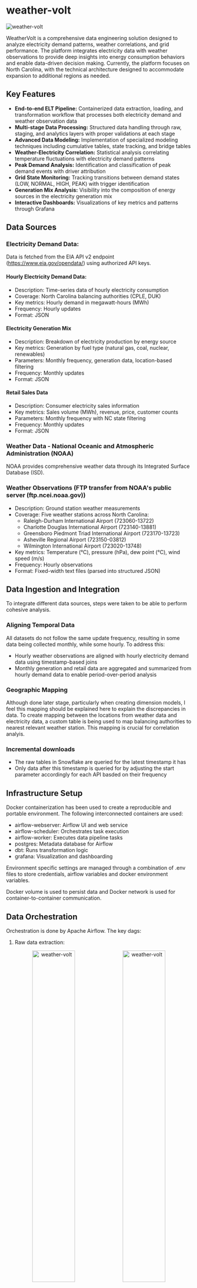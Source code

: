 # weather-volt
![weather-volt](./images/Dashbboard_overview.png)

WeatherVolt is a comprehensive data engineering solution designed to analyze electricity demand patterns, weather correlations, and grid performance. The platform integrates electricity data with weather observations to provide deep insights into energy consumption behaviors and enable data-driven decision making. Currently, the platform focuses on North Carolina, with the technical architecture designed to accommodate expansion to additional regions as needed.

## Key Features
- **End-to-end ELT Pipeline:** Containerized data extraction, loading, and transformation workflow that processes both electricity demand and weather observation data
- **Multi-stage Data Processing:** Structured data handling through raw, staging, and analytics layers with proper validations at each stage
- **Advanced Data Modeling:** Implementation of specialized modeling techniques including cumulative tables, state tracking, and bridge tables
- **Weather-Electricity Correlation:** Statistical analysis correlating temperature fluctuations with electricity demand patterns
- **Peak Demand Analysis:** Identification and classification of peak demand events with driver attribution
- **Grid State Monitoring:** Tracking transitions between demand states (LOW, NORMAL, HIGH, PEAK) with trigger identification
- **Generation Mix Analysis:** Visibility into the composition of energy sources in the electricity generation mix
- **Interactive Dashboards:** Visualizations of key metrics and patterns through Grafana

## Data Sources
### Electricity Demand Data:
   Data is fetched from the EIA API v2 endpoint (https://www.eia.gov/opendata/) using authorized API keys. 

  #### Hourly Electricity Demand Data:
  - Description: Time-series data of hourly electricity consumption
  - Coverage: North Carolina balancing authorities (CPLE, DUK)
  - Key metrics: Hourly demand in megawatt-hours (MWh)
  - Frequency: Hourly updates
  - Format: JSON
  #### Electricity Generation Mix
  - Description: Breakdown of electricity production by energy source
  - Key metrics: Generation by fuel type (natural gas, coal, nuclear, renewables)
  - Parameters: Monthly frequency, generation data, location-based filtering
  - Frequency: Monthly updates
  - Format: JSON
  #### Retail Sales Data
  - Description: Consumer electricity sales information
  - Key metrics: Sales volume (MWh), revenue, price, customer counts
  - Parameters: Monthly frequency with NC state filtering
  - Frequency: Monthly updates
  - Format: JSON

### Weather Data - National Oceanic and Atmospheric Administration (NOAA)
NOAA provides comprehensive weather data through its Integrated Surface Database (ISD).

### Weather Observations (FTP transfer from NOAA's public server (ftp.ncei.noaa.gov))
- Description: Ground station weather measurements
- Coverage: Five weather stations across North Carolina:
  - Raleigh-Durham International Airport (723060-13722)
  - Charlotte Douglas International Airport (723140-13881)
  - Greensboro Piedmont Triad International Airport (723170-13723)
  - Asheville Regional Airport (723150-03812)
  - Wilmington International Airport (723020-13748)
- Key metrics: Temperature (°C), pressure (hPa), dew point (°C), wind speed (m/s)
- Frequency: Hourly observations
- Format: Fixed-width text files (parsed into structured JSON)

## Data Ingestion and Integration
To integrate different data sources, steps were taken to be able to perform cohesive analysis. 
### Aligning Temporal Data
All datasets do not follow the same update frequency, resulting in some data being collected monthly, while some hourly. To address this:
- Hourly weather observations are aligned with hourly electricity demand data using timestamp-based joins
- Monthly generation and retail data are aggregated and summarized from hourly demand data to enable period-over-period analysis
  
### Geographic Mapping
Although done later stage, particularly when creating dimension models, I feel this mapping should be explained here to explain the discrepancies in data. To create mapping between the locations from weather data and electricity data, a custom table is being used to map balancing authorities to nearest relevant weather station. This mapping is crucial for correlation analyis.

### Incremental downloads 
- The raw tables in Snowflake are queried for the latest timestamp it has
- Only data after this timestamp is queried for by adjusting the start parameter accordingly for each API basded on their frequency 


## Infrastructure Setup
Docker containerization has been used to create a reproducible and portable environment. The following interconnected containers are used:  
- airflow-webserver: Airflow UI and web service
- airflow-scheduler: Orchestrates task execution
- airflow-worker: Executes data pipeline tasks
- postgres: Metadata database for Airflow
- dbt: Runs transformation logic
- grafana: Visualization and dashboarding

Environment specific settings are managed through a combination of .env files to store credentials, airflow variables and docker environment variables.

Docker volume is used to persist data and Docker network is used for container-to-container communication.

## Data Orchestration
Orchestration is done by Apache Airflow. The key dags:
1. Raw data extraction:
   
<div align="center">
  <img src="./images/raw_eia_dag.png" width="48%" alt="weather-volt">
  <img src="./images/raw_noaa_dag.png" width="48%" alt="weather-volt">
</div>

2. Staging tables:

<div align="center">
  <img src="./images/stg_electricity_dag.png" width="48%" alt="weather-volt">
  <img src="./images/stg_weather_dag.png" width="48%" alt="weather-volt">
</div>

3. Dimension and Fact Tables:
<div align="center">
  <img src="./images/dim_dag.png" width="48%" alt="weather-volt">
  <img src="./images/fact_dag.png" width="48%" alt="weather-volt">
</div>

4. Analytics table:
<div align="center">
  <img src="./images/analytical_dag.png" width="48%" alt="weather-volt">
</div>

## Data Pipeline

A Extract Load Tranform (ELT) architecture is used, leveraging Snowflake's compute for transformations. This helps preserve the raw data, allows for complex transforms and supports reprocessing if business logic changes.

The pipeline maintains separate layers:
1. Extraction layer: Data is retrived from source
2. Raw layer: Unmodified data is stored in Snowlake and file storage
3. Staging layer: Tables are cleaned with basic transformations
4. Analytics layer: Business ready models with metrics and dimensions.

<div align="center">
  <img src="./images/data_architecture_diag.png" alt="weather-volt">
</div>

### dbt Implementation
Data Build Tool (dbt) is used to manage transformations with several key features:
- Materialization Strategies: Tables vs views based on access patterns
- Testing Framework: Column nullability, uniqueness, and referential integrity on tables
- Documentation: Auto-generated catalog of tables and columns
- Packages: Using dbt_utils for surrogate key generation and other utilities

## Data Modeling 
### Backfilling support
1. Surrogate keys are generated using the dbt_utils package to create consistent identifiers. This helps create Idempotent transformations that won't create duplicates and SCDs. For example:
```
{{ dbt_utils.generate_surrogate_key(['balancing_authority_id', 'timestamp']) }} AS state_change_id
```
2. Incremental loading patterns are implemented to efficiently process only new data, which significantly reduces processing time and resource usage:
```
WHERE {% if is_incremental() %}
    -- Only process new data
    d.date > (SELECT MAX(date) FROM {{ this }})
{% else %}
    -- Process the last 730 days (2 years) for initial load
    d.date >= DATEADD(day, -730, CURRENT_DATE())
{% endif %}
```

### Analytical Tables
Several analytical tables have been made based on the dimension and fact tables:
1. analytics_generation_mix: Analyzes electricity generation patterns by fuel type, tracking renewable percentages, year-over-year changes, and estimating CO2 emissions
2. analytics_peak_demand_drivers: Identifies factors contributing to peak demand events, quantifying the impact of weather, time-of-day, and weekend effects
3. analytics_weather_demand_correlation: Calculates temperature sensitivity coefficients and demand anomalies, providing insights into weather's impact on electricity consumption
   
### Special Analytical Models
1. analytics_demand_pattern_cumulative:
  - Tracks trailing 7/30/90-day averages
  - Calculates period-over-period changes (month, quarter)
2. State Change Tracking: Implements an event-based state tracking model 
   - Captures transitions between demand states (LOW, NORMAL, HIGH, PEAK, CRITICAL)
   - Classifies change triggers (MORNING_RAMP, WEEKEND_REDUCTION, etc.)
   - Records duration of previous states and transition timestamps

## Visualization
Grafana is used to translate complex data patterns into actionable insights through interactive dashboards.
1. Grid Demand State Timeline: Color-coded state timeline showing transitions between demand levels (LOW, NORMAL, HIGH, PEAK), associated triggers (WEEKEND_REDUCTION, MORNING_RAMP, EVENING_PEAK), and corresponding temperature readings, enabling operators to identify patterns in grid state changes.
2. Peak Demand Drivers: Stacked bar chart decomposing demand events into contributing factors (WEATHER_IMPACT, WEEKEND_IMPACT, TIME_OF_DAY_IMPACT), quantifying the relative contribution of each driver to help prioritize demand response strategies.
3. Peak Demand Events Timeline: Multi-line time series visualization overlaying demand measurements with peak hour flags and temperature readings, making it easy to spot correlations between weather events and demand spikes.
4. Temperature-Demand Correlation: Dual-axis chart displaying daily demand alongside temperature patterns and correlation coefficients, providing statistical evidence of weather's impact on consumption patterns.
5. Trailing Averages: Time series visualization showing 7/30/90-day trailing demand averages to smooth out daily fluctuations and reveal longer-term trends.

https://github.com/michelin/snowflake-grafana-datasource has been used since the open source version of Grafana was used.


## Future Enhancements
1. Expanding to additional balancing authorities and regions
2. Adding predictive modeling for demand response optimization
3. Implementing real-time alerting for unusual grid state transitions

